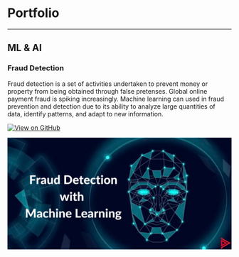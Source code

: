 # Portfolio

---

## ML & AI

### Fraud Detection

Fraud detection is a set of activities undertaken to prevent money or property from being obtained through false pretenses. Global online payment fraud is spiking increasingly. Machine learning can used in fraud prevention and detection due to its ability to analyze large quantities of data, identify patterns, and adapt to new information. 

[![View on GitHub](https://img.shields.io/badge/GitHub-View_on_GitHub-blue?logo=GitHub)](https://github.com/rajani2024/fraud_detection)

<center><img src="assets/img/fraud_detection.png"/></center>

